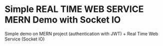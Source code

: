 # Simple REAL TIME WEB SERVICE MERN Demo with Socket IO

Simple demo on MERN project (authentication with JWT) + Real Time Web Service (Socket IO)


